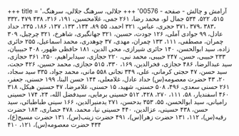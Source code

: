 +++
title = 'آرامش و چالش - صفحه - 00576'
+++
جلالی، سرهنگ جلالی، سرهنگ، ۵۱۵، ۵۲۲، ۵۳۴ جمال لو، محمد رضا، ۲۶۱ جمی، غلامحسین، ۱۹۱، ۳۱۶، ۴۳۸ ۴۷۹ ،۳۳۲ ،۳۸۳ ،۳۷۹ ،۳۷۱ حجری، عباس، ۳۲۱ احمد، ۵۵ ۸۹، ۱۳۴، ۱۳۳، ۱۳۷، ۱۸۶، ۲۳۵، حداد عادل، ۹۹ جوادی آملی، ۱۲۶ جودت، حسین، ۳۲۱ جهانگیری، شاهرخ، ۳۲۱ چرچیل، ۳۰۹ چمران، مصطفی، ۱۱۱، ۱۳۳ چمران، مهدی، ۳۷ چوهدری، محمد اسماعیل، ۲۵۵ حائری زاده، سید ابوالحسن، ۱۴۰ حائری شیرازی، محی الدین، ۱۸۱ حافظی ظهور، ۴۰۸ حبیبیان، ۲۳۳ حبیبی، حسن، ۲۴۷ حبیبی، محمد نبی، ۲۲۰ حجازی، سیدابراهیم، ۲۵۰، ۳۶۱ حجازی، سید عبدالرضا، ۴۸۶ حجازی، فخرالدین، ۱۶۹، ۳۳۰، ۵۱۵ حجازی، محمد حسین، ۴۲۶ حجت، سید حسن، ۴۷ حجتی کرمانی، علی، ۳۴۹ نجانی ۵۵۸ مانی، محمد جواد، ۳۳۵ سید سجاد، ۲۰، ۴۳ حضرت معصومه(س) حداد عادل، غلامعلی، ۱۴۴ حسن البنا، ۱۹۹ حسنی، جعفر، ۲۶۱ حسنی سعدی، ۴۹۶، ۵۰۸ حسنی، شهید، ۱۵ حسنی، غلامرضا، ۴۷ حسنین هیکل، ۳۱۸ ۴۶۰ اسفندیار، ۵۸، ۱۱۱، ۲۷۰، ۴۲۸، ۵۱۲ حسینی برمایی، سیدفضل الله، ۲۴، ۱۷۴ حسینی رامیانی، سید ابوالحسن، ۵۵، ۳۵۳ بدحسن، ۲۷۱ یدمنیرالدین، ۱۶۶ سینی طباطبائی، سید حسن، ۴۳۸ حسینی، عزالدین، ۴۴۰ حسینی نیا، محمد، ۴۷۸ حصاری، ۱۸۴ حضرت رقیه(س)، ۱۱۲، ۱۳۱ حضرت زهرا(س)، ۴۹۱ حضرت زینب(س)، ۱۳۱ حضرت مسیح(ع)، ۴۳۴ حضرت معصومه(س)، ۱۲۱، ۴۱۰